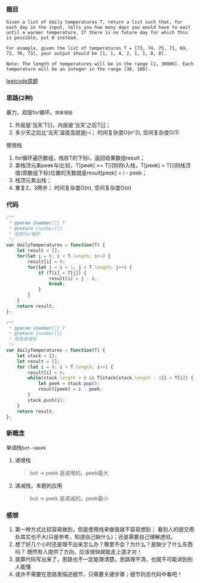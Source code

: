 ### 题目
```
Given a list of daily temperatures T, return a list such that, for each day in the input, tells you how many days you would have to wait until a warmer temperature. If there is no future day for which this is possible, put 0 instead.

For example, given the list of temperatures T = [73, 74, 75, 71, 69, 72, 76, 73], your output should be [1, 1, 4, 2, 1, 1, 0, 0].

Note: The length of temperatures will be in the range [1, 30000]. Each temperature will be an integer in the range [30, 100].
```
[leetcode原题](https://leetcode.com/problems/daily-temperatures/)

### 思路(2种)
暴力，双层for循环。`效率很低`
1. 外层是‘当天’T[i]，内层是‘当天’之后T[j]；
2. 多少天之后比‘当天’温度高就是j-i；
时间复杂度O(n^2), 空间复杂度O(1)

使用栈
1. for循环遍历数组，栈存T的下标i，返回结果数组result；
2. 拿栈顶元素peek与i比较，T[peek] >= T[i]则将i入栈，T[peek] < T[i]则栈顶值(原数组下标)位置的天数就是result[peek] = i - peek；
3. 栈顶元素出栈；
4. 重复2，3两步；
时间复杂度O(n), 空间复杂度O(n)

### 代码
```js
/**
 * @param {number[]} T
 * @return {number[]}
 * 双层for循环
 */
var dailyTemperatures = function(T) {
    let result = [];
    for(let i = 0; i < T.length; i++) {
        result[i] = 0;
        for(let j = i + 1; j < T.length; j++) {
            if (T[i] < T[j]) {
                result[i] = j - i;
                break;
            }
        }
    }
    return result;
};

/**
 * @param {number[]} T
 * @return {number[]}
 * 使用递减栈
 */
var dailyTemperatures = function(T) {
    let stack = [];
    let result = [];
    for (let i = 0; i < T.length; i++) {
        result[i] = 0;
        while(stack.length > 0 && T[stack[stack.length - 1]] < T[i]) {
            let peek = stack.pop();
            result[peek] = i - peek;
        }
        stack.push(i);
    }
    return result;
};
```

### 新概念
单调栈`bot->peek`
1. 递增栈
    > bot -> peek 是递增的。peek最大
2. 递减栈，本题的应用
    > bot -> peek 是递减的。peek最小

### 感想
1. 第一种方式比较容易做到，但是使用栈来做我就不容易想到；
    看别人的提交用处其实也不大(只是参考，知道自己缺什么)；还是需要自己理解透彻。
2. 想了好几个小时还是理不出来怎么办？哪里不会？为什么？是缺少了什么东西吗？
    既然有人提供了方向，应该很快就能走上道才对！
3. 就算代码写出来了，思路也不一定能理清楚。思路理不清，也就不可能讲到别人能懂
4. 或许不需要在思路里描述细节，只需要关键步骤；细节则去代码中看吧！
